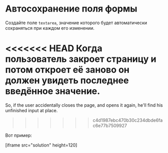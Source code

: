 
# Автосохранение поля формы

Создайте поле `textarea`, значение которого будет автоматически сохраняться при каждом его изменении.

<<<<<<< HEAD
Когда пользователь закроет страницу и потом откроет её заново он должен увидеть последнее введённое значение.
=======
So, if the user accidentally closes the page, and opens it again, he'll find his unfinished input at place.
>>>>>>> c4d1987ebc470b30c234dbde6fac6e77b7509927

Вот пример:

[iframe src="solution" height=120]
